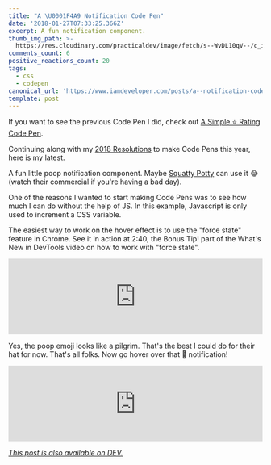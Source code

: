```yaml
---
title: "A \U0001F4A9 Notification Code Pen"
date: '2018-01-27T07:33:25.366Z'
excerpt: A fun notification component.
thumb_img_path: >-
  https://res.cloudinary.com/practicaldev/image/fetch/s--WvDL10qV--/c_imagga_scale,f_auto,fl_progressive,h_420,q_auto,w_1000/https://thepracticaldev.s3.amazonaws.com/i/nmx6enjnka59n8c5jwc6.png
comments_count: 6
positive_reactions_count: 20
tags:
  - css
  - codepen
canonical_url: 'https://www.iamdeveloper.com/posts/a--notification-code-pen-4o0n/'
template: post
---
```



If you want to see the previous Code Pen I did, check out [A Simple ⭐ Rating Code Pen](https://dev.to/nickytonline/quick-simple-rating-code-pen-3ecp).

Continuing along with my [2018 Resolutions](https://dev.to/nickytonline/2018-resolutions-1deo) to make Code Pens this year, here is my latest.

A fun little poop notification component. Maybe [Squatty Potty](https://www.squattypotty.com) can use it 😂 (watch their commercial if you're having a bad day).

One of the reasons I wanted to start making Code Pens was to see how much I can do without the help of JS. In this example, Javascript is only used to increment a CSS variable.

The easiest way to work on the hover effect is to use the "force state" feature in Chrome. See it in action at 2:40, the Bonus Tip! part of the What's New in DevTools video on how to work with "force state".


<iframe class="liquidTag" src="https://dev.to/embed/youtube?args=90wNAn05Cf4" style="border: 0; width: 100%;"></iframe>


Yes, the poop emoji looks like a pilgrim. That's the best I could do for their hat for now. That's all folks. Now go hover over that 💩 notification!

<iframe class="liquidTag" src="https://dev.to/embed/codepen?args=https%3A%2F%2Fcodepen.io%2Fnickytonline%2Fpen%2FppMmyZ" style="border: 0; width: 100%;"></iframe>


*[This post is also available on DEV.](https://dev.to/nickytonline/a--notification-code-pen-4o0n)*


<script>
const parent = document.getElementsByTagName('head')[0];
const script = document.createElement('script');
script.type = 'text/javascript';
script.src = 'https://cdnjs.cloudflare.com/ajax/libs/iframe-resizer/4.1.1/iframeResizer.min.js';
script.charset = 'utf-8';
script.onload = function() {
    window.iFrameResize({}, '.liquidTag');
};
parent.appendChild(script);
</script>    
